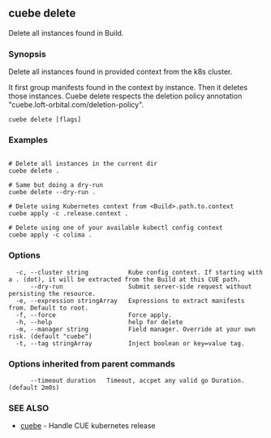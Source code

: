 ## cuebe delete

Delete all instances found in Build.

### Synopsis


Delete all instances found in provided context from the k8s cluster.

It first group manifests found in the context by instance.
Then it deletes those instances.
Cuebe delete respects the deletion policy annotation "cuebe.loft-orbital.com/deletion-policy".
		

```
cuebe delete [flags]
```

### Examples

```

# Delete all instances in the current dir
cuebe delete .

# Same but doing a dry-run
cuebe delete --dry-run .

# Delete using Kubernetes context from <Build>.path.to.context
cuebe apply -c .release.context .

# Delete using one of your available kubectl config context
cuebe apply -c colima .

```

### Options

```
  -c, --cluster string           Kube config context. If starting with a . (dot), it will be extracted from the Build at this CUE path.
      --dry-run                  Submit server-side request without persisting the resource.
  -e, --expression stringArray   Expressions to extract manifests from. Default to root.
  -f, --force                    Force apply.
  -h, --help                     help for delete
  -m, --manager string           Field manager. Override at your own risk. (default "cuebe")
  -t, --tag stringArray          Inject boolean or key=value tag.
```

### Options inherited from parent commands

```
      --timeout duration   Timeout, accpet any valid go Duration. (default 2m0s)
```

### SEE ALSO

* [cuebe](cli/cuebe.md)	 - Handle CUE kubernetes release

